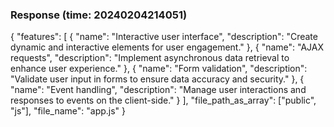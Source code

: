 ### Response (time: 20240204214051)

{
  "features": [
    {
      "name": "Interactive user interface",
      "description": "Create dynamic and interactive elements for user engagement."
    },
    {
      "name": "AJAX requests",
      "description": "Implement asynchronous data retrieval to enhance user experience."
    },
    {
      "name": "Form validation",
      "description": "Validate user input in forms to ensure data accuracy and security."
    },
    {
      "name": "Event handling",
      "description": "Manage user interactions and responses to events on the client-side."
    }
  ],
  "file_path_as_array": ["public", "js"],
  "file_name": "app.js"
}